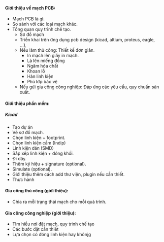 #### Giới thiệu về mạch PCB:
- Mạch PCB là gì.
- So sánh với các loại mạch khác.
- Tổng quan quy trình chế tạo.
	-  Sơ đồ mạch
	-  Triển khai trên ứng dụng pcb design (kicad, altium, proteus, eagle, ...).
	- Nếu làm thủ công: Thiết kế đơn giản.
		- In mạch lên giấy in mạch.
		- Là lên miếng đồng
		- Ngâm hóa chất
		- Khoan lỗ 
		- Hàn linh kiện
		- Phủ lớp bảo vệ
	- Nếu gửi gia công công nghiệp: Đáp ứng các yêu cầu, quy chuẩn sản xuất.
#### Giới thiệu phần mềm:
##### Kicad
- Tạo dự án
- Vẽ sơ đồ mạch.
- Chọn linh kiện + footprint.
- Chọn linh kiện cắm (Indip)
- Linh kiện dán (SMD)
- Sắp xếp linh kiện + đóng khối.
- Đi dây.
- Thêm ký hiệu + signature (optional).
- Simulate (optional).
- Giới thiệu thêm cách add thư viện, plugin nếu cần thiết.
- Thực hành
####  Gia công thủ công (giới thiệu):
- Chia ra mỗi trạng thái mạch cho mỗi quá trình.
#### Gia công công nghiệp (giới thiệu):
- Tìm hiểu nơi đặt mạch, quy trình chế tạo 
- Các bước đặt cần thiết
- Lựa chọn có đóng linh kiện hay khônjg